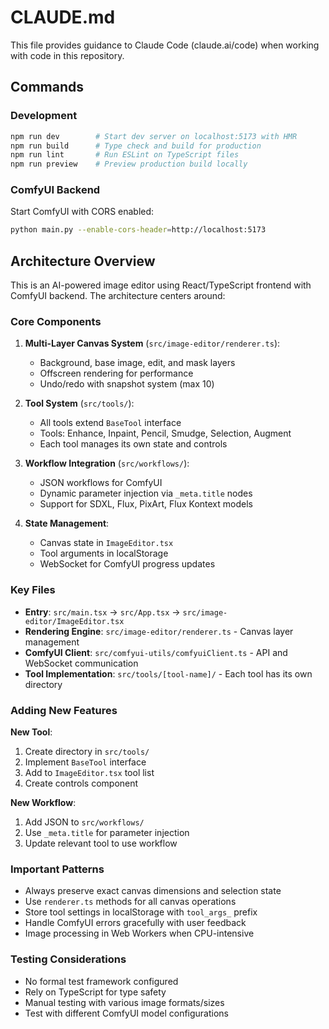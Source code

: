 # CLAUDE.md

This file provides guidance to Claude Code (claude.ai/code) when working with code in this repository.

## Commands

### Development
```bash
npm run dev        # Start dev server on localhost:5173 with HMR
npm run build      # Type check and build for production
npm run lint       # Run ESLint on TypeScript files
npm run preview    # Preview production build locally
```

### ComfyUI Backend
Start ComfyUI with CORS enabled:
```bash
python main.py --enable-cors-header=http://localhost:5173
```

## Architecture Overview

This is an AI-powered image editor using React/TypeScript frontend with ComfyUI backend. The architecture centers around:

### Core Components

1. **Multi-Layer Canvas System** (`src/image-editor/renderer.ts`):
   - Background, base image, edit, and mask layers
   - Offscreen rendering for performance
   - Undo/redo with snapshot system (max 10)

2. **Tool System** (`src/tools/`):
   - All tools extend `BaseTool` interface
   - Tools: Enhance, Inpaint, Pencil, Smudge, Selection, Augment
   - Each tool manages its own state and controls

3. **Workflow Integration** (`src/workflows/`):
   - JSON workflows for ComfyUI
   - Dynamic parameter injection via `_meta.title` nodes
   - Support for SDXL, Flux, PixArt, Flux Kontext models

4. **State Management**:
   - Canvas state in `ImageEditor.tsx`
   - Tool arguments in localStorage
   - WebSocket for ComfyUI progress updates

### Key Files

- **Entry**: `src/main.tsx` → `src/App.tsx` → `src/image-editor/ImageEditor.tsx`
- **Rendering Engine**: `src/image-editor/renderer.ts` - Canvas layer management
- **ComfyUI Client**: `src/comfyui-utils/comfyuiClient.ts` - API and WebSocket communication
- **Tool Implementation**: `src/tools/[tool-name]/` - Each tool has its own directory

### Adding New Features

**New Tool**:
1. Create directory in `src/tools/`
2. Implement `BaseTool` interface
3. Add to `ImageEditor.tsx` tool list
4. Create controls component

**New Workflow**:
1. Add JSON to `src/workflows/`
2. Use `_meta.title` for parameter injection
3. Update relevant tool to use workflow

### Important Patterns

- Always preserve exact canvas dimensions and selection state
- Use `renderer.ts` methods for all canvas operations
- Store tool settings in localStorage with `tool_args_` prefix
- Handle ComfyUI errors gracefully with user feedback
- Image processing in Web Workers when CPU-intensive

### Testing Considerations

- No formal test framework configured
- Rely on TypeScript for type safety
- Manual testing with various image formats/sizes
- Test with different ComfyUI model configurations